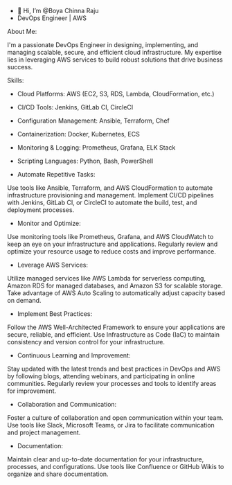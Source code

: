 - 👋 Hi, I’m @Boya Chinna Raju
- DevOps Engineer | AWS
  
About Me:

I'm a passionate DevOps Engineer in designing, implementing, and managing scalable, secure, and efficient cloud infrastructure. My expertise lies in leveraging AWS services to build robust solutions that drive business success.

Skills:

- Cloud Platforms: AWS (EC2, S3, RDS, Lambda, CloudFormation, etc.)
- CI/CD Tools: Jenkins, GitLab CI, CircleCI
- Configuration Management: Ansible, Terraform, Chef
- Containerization: Docker, Kubernetes, ECS
- Monitoring & Logging: Prometheus, Grafana, ELK Stack
- Scripting Languages: Python, Bash, PowerShell


- Automate Repetitive Tasks:

Use tools like Ansible, Terraform, and AWS CloudFormation to automate infrastructure provisioning and management.
Implement CI/CD pipelines with Jenkins, GitLab CI, or CircleCI to automate the build, test, and deployment processes.
- Monitor and Optimize:

Use monitoring tools like Prometheus, Grafana, and AWS CloudWatch to keep an eye on your infrastructure and applications.
Regularly review and optimize your resource usage to reduce costs and improve performance.
- Leverage AWS Services:

Utilize managed services like AWS Lambda for serverless computing, Amazon RDS for managed databases, and Amazon S3 for scalable storage.
Take advantage of AWS Auto Scaling to automatically adjust capacity based on demand.
- Implement Best Practices:

Follow the AWS Well-Architected Framework to ensure your applications are secure, reliable, and efficient.
Use Infrastructure as Code (IaC) to maintain consistency and version control for your infrastructure.
- Continuous Learning and Improvement:

Stay updated with the latest trends and best practices in DevOps and AWS by following blogs, attending webinars, and participating in online communities.
Regularly review your processes and tools to identify areas for improvement.
- Collaboration and Communication:

Foster a culture of collaboration and open communication within your team.
Use tools like Slack, Microsoft Teams, or Jira to facilitate communication and project management.
- Documentation:

Maintain clear and up-to-date documentation for your infrastructure, processes, and configurations.
Use tools like Confluence or GitHub Wikis to organize and share documentation.


<!---
Raju9347/Raju9347 is a ✨ special ✨ repository because its `README.md` (this file) appears on your GitHub profile.
You can click the Preview link to take a look at your changes.
--->
